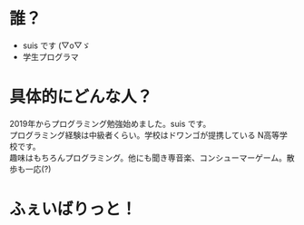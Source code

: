 # 誰？
- suis です (▽o▽ゞ
- 学生プログラマ
  

# 具体的にどんな人？
2019年からプログラミング勉強始めました。suis です。  
プログラミング経験は中級者くらい。学校はドワンゴが提携している N高等学校です。  
趣味はもちろんプログラミング。他にも聞き専音楽、コンシューマーゲーム。散歩も一応(?) 
  

# ふぇいばりっと！
